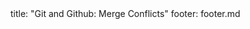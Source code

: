 <frontmatter>
title: "Git and Github: Merge Conflicts"
footer: footer.md
</frontmatter>

<include src="navbar.md" boilerplate />

<include src="unit-inPage-asFlat.md" boilerplate />